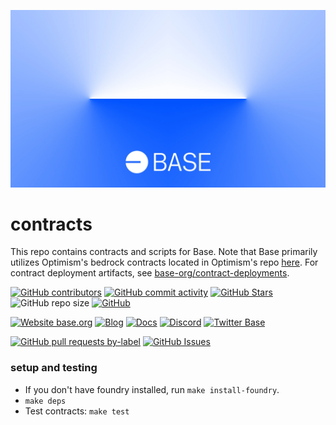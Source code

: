 ![Base](logo.webp)

# contracts

This repo contains contracts and scripts for Base.
Note that Base primarily utilizes Optimism's bedrock contracts located in Optimism's repo [here](https://github.com/ethereum-optimism/optimism/tree/develop/packages/contracts-bedrock).
For contract deployment artifacts, see [base-org/contract-deployments](https://github.com/base-org/contract-deployments).

<!-- Badge row 1 - status -->

[![GitHub contributors](https://img.shields.io/github/contributors/base-org/contracts)](https://github.com/base-org/contracts/graphs/contributors)
[![GitHub commit activity](https://img.shields.io/github/commit-activity/w/base-org/contracts)](https://github.com/base-org/contracts/graphs/contributors)
[![GitHub Stars](https://img.shields.io/github/stars/base-org/contracts.svg)](https://github.com/base-org/contracts/stargazers)
![GitHub repo size](https://img.shields.io/github/repo-size/base-org/contracts)
[![GitHub](https://img.shields.io/github/license/base-org/contracts?color=blue)](https://github.com/base-org/contracts/blob/main/LICENSE)

<!-- Badge row 2 - links and profiles -->

[![Website base.org](https://img.shields.io/website-up-down-green-red/https/base.org.svg)](https://base.org)
[![Blog](https://img.shields.io/badge/blog-up-green)](https://base.mirror.xyz/)
[![Docs](https://img.shields.io/badge/docs-up-green)](https://docs.base.org/)
[![Discord](https://img.shields.io/discord/1067165013397213286?label=discord)](https://base.org/discord)
[![Twitter Base](https://img.shields.io/twitter/follow/Base?style=social)](https://twitter.com/Base)

<!-- Badge row 3 - detailed status -->

[![GitHub pull requests by-label](https://img.shields.io/github/issues-pr-raw/base-org/contracts)](https://github.com/base-org/contracts/pulls)
[![GitHub Issues](https://img.shields.io/github/issues-raw/base-org/contracts.svg)](https://github.com/base-org/contracts/issues)

### setup and testing

- If you don't have foundry installed, run `make install-foundry`.
- `make deps`
- Test contracts: `make test`
